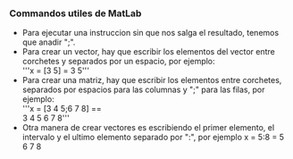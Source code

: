 ### Commandos utiles de MatLab
- Para ejecutar una instruccion sin que nos salga el resultado, tenemos que anadir ";".
- Para crear un vector, hay que escribir los elementos del vector entre corchetes y separados por un espacio, por ejemplo:  
'''x = [3 5] = 3 5'''
- Para crear una matriz, hay que escribir los elementos entre corchetes, separados por espacios para las columnas y ";" para las filas, por ejemplo:  
'''x = [3 4 5;6 7 8] ==  
3 4 5
6 7 8'''
- Otra manera de crear vectores es escribiendo el primer elemento, el intervalo y el ultimo elemento separado por ":", por ejemplo x = 5:8 = 5 6 7 8
